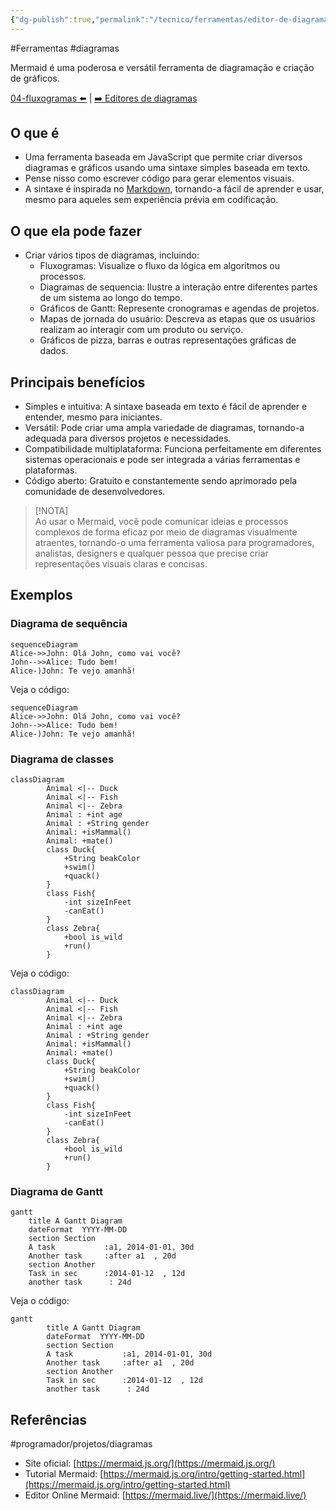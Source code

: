 ```yaml
---
{"dg-publish":true,"permalink":"/tecnico/ferramentas/editor-de-diagramas-mermaid/","title":"Editor de Diagramas mermaid","metatags":{"description":"é uma poderosa e versátil ferramenta de diagramação e criação de gráficos."},"noteIcon":2,"updated":"2025-06-20T21:31:20.843-03:00"}
---
```


#Ferramentas #diagramas 

Mermaid é uma poderosa e versátil ferramenta de diagramação e criação de gráficos. 

[04-fluxogramas ⬅️](Fluxogramas.md) | [➡️ Editores de diagramas](Editores%20de%20diagramas.md)

## **O que é**

- Uma ferramenta baseada em JavaScript que permite criar diversos diagramas e gráficos usando uma sintaxe simples baseada em texto.
- Pense nisso como escrever código para gerar elementos visuais.
- A sintaxe é inspirada no [Markdown](Documentação%20com%20Markdown.md), tornando-a fácil de aprender e usar, mesmo para aqueles sem experiência prévia em codificação.

## **O que ela pode fazer**

- Criar vários tipos de diagramas, incluindo:
    - Fluxogramas: Visualize o fluxo da lógica em algoritmos ou processos.
    - Diagramas de sequencia: Ilustre a interação entre diferentes partes de um sistema ao longo do tempo.
    - Gráficos de Gantt: Represente cronogramas e agendas de projetos.
    - Mapas de jornada do usuário: Descreva as etapas que os usuários realizam ao interagir com um produto ou serviço.
    - Gráficos de pizza, barras e outras representações gráficas de dados.

## **Principais benefícios**

- Simples e intuitiva: A sintaxe baseada em texto é fácil de aprender e entender, mesmo para iniciantes.
- Versátil: Pode criar uma ampla variedade de diagramas, tornando-a adequada para diversos projetos e necessidades.
- Compatibilidade multiplataforma: Funciona perfeitamente em diferentes sistemas operacionais e pode ser integrada a várias ferramentas e plataformas.
- Código aberto: Gratuito e constantemente sendo aprimorado pela comunidade de desenvolvedores.

> [!NOTA]\
> Ao usar o Mermaid, você pode comunicar ideias e processos complexos de forma eficaz por meio de diagramas visualmente atraentes, tornando-o uma ferramenta valiosa para programadores, analistas, designers e qualquer pessoa que precise criar representações visuais claras e concisas.

## Exemplos

### Diagrama de sequência

```mermaid
sequenceDiagram
Alice->>John: Olá John, como vai você?
John-->>Alice: Tudo bem!
Alice-)John: Te vejo amanhã!

```

Veja o código:

```plaintext
sequenceDiagram
Alice->>John: Olá John, como vai você?
John-->>Alice: Tudo bem!
Alice-)John: Te vejo amanhã!
```

### Diagrama de classes

```mermaid
classDiagram
        Animal <|-- Duck
        Animal <|-- Fish
        Animal <|-- Zebra
        Animal : +int age
        Animal : +String gender
        Animal: +isMammal()
        Animal: +mate()
        class Duck{
            +String beakColor
            +swim()
            +quack()
        }
        class Fish{
            -int sizeInFeet
            -canEat()
        }
        class Zebra{
            +bool is_wild
            +run()
        }
```

Veja o código:

```plaintext
classDiagram
        Animal <|-- Duck
        Animal <|-- Fish
        Animal <|-- Zebra
        Animal : +int age
        Animal : +String gender
        Animal: +isMammal()
        Animal: +mate()
        class Duck{
            +String beakColor
            +swim()
            +quack()
        }
        class Fish{
            -int sizeInFeet
            -canEat()
        }
        class Zebra{
            +bool is_wild
            +run()
        }
```

### Diagrama de Gantt

```mermaid
gantt
    title A Gantt Diagram
    dateFormat  YYYY-MM-DD
    section Section
    A task           :a1, 2014-01-01, 30d
    Another task     :after a1  , 20d
    section Another
    Task in sec      :2014-01-12  , 12d
    another task      : 24d
```

Veja o código:

```plaintext
gantt
        title A Gantt Diagram
        dateFormat  YYYY-MM-DD
        section Section
        A task           :a1, 2014-01-01, 30d
        Another task     :after a1  , 20d
        section Another
        Task in sec      :2014-01-12  , 12d
        another task      : 24d
```

## Referências

#programador/projetos/diagramas 

- Site oficial: [https://mermaid.js.org/](https://mermaid.js.org/)
- Tutorial Mermaid: [https://mermaid.js.org/intro/getting-started.html](https://mermaid.js.org/intro/getting-started.html)
- Editor Online Mermaid: [https://mermaid.live/](https://mermaid.live/)
